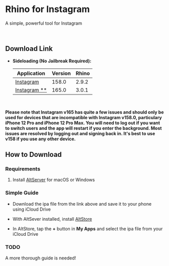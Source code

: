 # Rhino for Instagram

A simple, powerful tool for Instagram

&nbsp;

## Download Link

* **Sideloading (No Jailbreak Required):** 
   
    | Application | Version | Rhino |
    | --- | --- | --- |
    | [Instagram](https://mega.nz/file/sM5lkThI#AWarD9M6mhKIo4l8flaUEibLnWfKDvPKo6tycNEwBmI) | 158.0 | 2.9.2 |
    | [Instagram **](https://mega.nz/file/VNJEXT4b#bY9u6Ry9UxarwG19yftSdl9GJVXlGyX3ob_qCrG-Bq8) | 165.0 | 3.0.1 |


        
&nbsp;


**Please note that Instagram v165 has quite a few issues and should only be used for devices that are incompatible with Instagram v158.0, particulary iPhone 12 Pro and iPhone 12 Pro Max. You will need to log out if you want to switch users and the app will restart if you enter the background. Most issues are resolved by logging out and signing back in. It's best to use v158 if you use any other device.**


## How to Download

### Requirements

1. Install [AltServer](https://altstore.io/) for macOS or Windows 

### Simple Guide

* Download the ipa file from the link above and save it to your phone using iCloud Drive 

* With AltSever installed, install [AltStore](https://altstore.io/faq/)  

* In AltStore, tap the **+** button in **My Apps** and select the ipa file from your iCloud Drive 



### TODO 
A more thorough guide is needed!  

